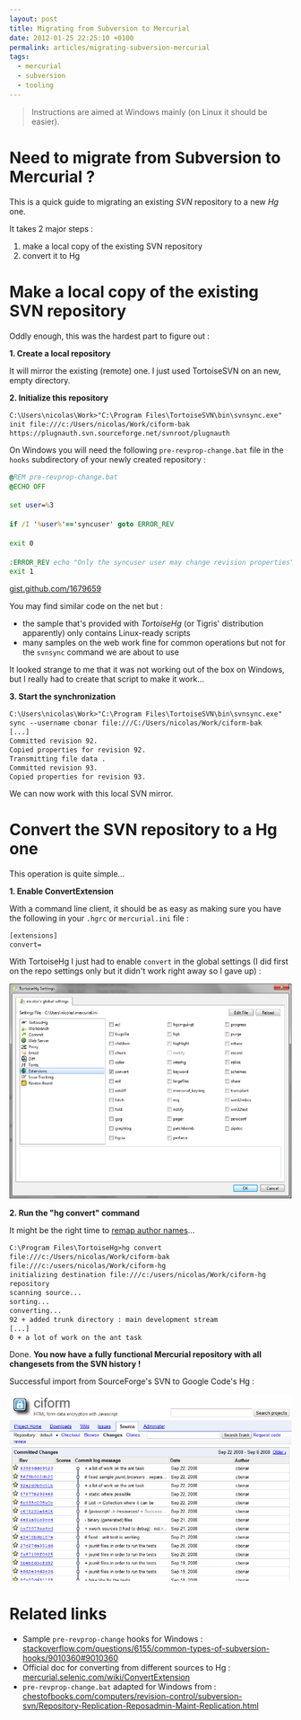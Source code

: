 ```yaml
---
layout: post
title: Migrating from Subversion to Mercurial
date: 2012-01-25 22:25:10 +0100
permalink: articles/migrating-subversion-mercurial
tags:
  - mercurial
  - subversion
  - tooling
---
```

> Instructions are aimed at Windows mainly (on Linux it should be easier).

# Need to migrate from Subversion to Mercurial ?

This is a quick guide to migrating an existing _SVN_ repository to a new _Hg_ one.

It takes 2 major steps :

1. make a local copy of the existing SVN repository
2. convert it to Hg

# Make a local copy of the existing SVN repository

Oddly enough, this was the hardest part to figure out :

**1. Create a local repository**

It will mirror the existing (remote) one. I just used TortoiseSVN on an new, empty directory.

**2. Initialize this repository**

    C:\Users\nicolas\Work>"C:\Program Files\TortoiseSVN\bin\svnsync.exe" init file:///c:/Users/nicolas/Work/ciform-bak https://plugnauth.svn.sourceforge.net/svnroot/plugnauth

On Windows you will need the following `pre-revprop-change.bat` file in the `hooks` subdirectory of your newly created repository :

```bat
@REM pre-revprop-change.bat
@ECHO OFF

set user=%3

if /I '%user%'=='syncuser' goto ERROR_REV

exit 0

:ERROR_REV echo "Only the syncuser user may change revision properties" >&2
exit 1
```
[gist.github.com/1679659](https://gist.github.com/1679659)

You may find similar code on the net but :

- the sample that's provided with _TortoiseHg_ (or Tigris' distribution apparently) only contains Linux-ready scripts
- many samples on the web work fine for common operations but not for the `svnsync` command we are about to use

It looked strange to me that it was not working out of the box on Windows, but I really had to create that script to make it work...

**3. Start the synchronization**

    C:\Users\nicolas\Work>"C:\Program Files\TortoiseSVN\bin\svnsync.exe" sync --username cbonar file:///C:/Users/nicolas/Work/ciform-bak
    [...]
    Committed revision 92.
    Copied properties for revision 92.
    Transmitting file data .
    Committed revision 93.
    Copied properties for revision 93.

We can now work with this local SVN mirror.


# Convert the SVN repository to a Hg one

This operation is quite simple...

**1. Enable ConvertExtension**

With a command line client, it should be as easy as making sure you have the following in your `.hgrc` or `mercurial.ini` file :

    [extensions]
    convert=

With TortoiseHg I just had to enable `convert` in the global settings (I did first on the repo settings only but it didn't work right away so I gave up) :

![ConvertExtension enabled in TortoiseHg](/assets/blog/TortoiseHg-ConvertExtension.png)

**2. Run the "hg convert" command**

It might be the right time to [remap author names](http://mercurial.selenic.com/wiki/ConvertExtension#A--authors)...

    C:\Program Files\TortoiseHg>hg convert file:///c:/Users/nicolas/Work/ciform-bak file:///c:/users/nicolas/Work/ciform-hg
    initializing destination file:///c:/users/nicolas/Work/ciform-hg repository
    scanning source...
    sorting...
    converting...
    92 + added trunk directory : main development stream
    [...]
    0 + a lot of work on the ant task

Done. **You now have a fully functional Mercurial repository with all changesets from the SVN history !**


Successful import from SourceForge's SVN to Google Code's Hg :

![Sample project imported from Sourceforge's SVN to Google code's Hg](/assets/blog/svn2hg-googlecode.png)

# Related links

- Sample `pre-revprop-change` hooks for Windows : [stackoverflow.com/questions/6155/common-types-of-subversion-hooks/9010360#9010360](http://stackoverflow.com/questions/6155/common-types-of-subversion-hooks/9010360#9010360)
- Official doc for converting from different sources to Hg : [mercurial.selenic.com/wiki/ConvertExtension](http://mercurial.selenic.com/wiki/ConvertExtension)
- `pre-revprop-change.bat` adapted for Windows from  : [chestofbooks.com/computers/revision-control/subversion-svn/Repository-Replication-Reposadmin-Maint-Replication.html](http://chestofbooks.com/computers/revision-control/subversion-svn/Repository-Replication-Reposadmin-Maint-Replication.html)
